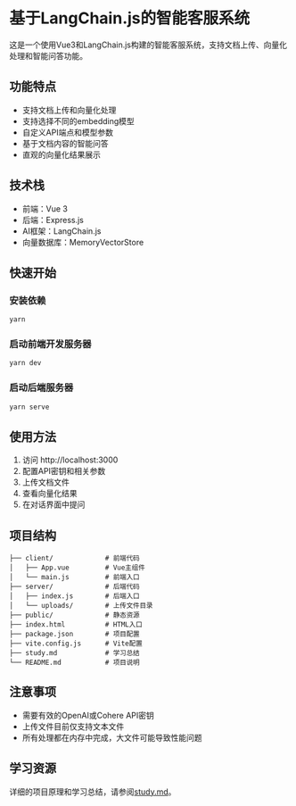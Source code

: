 # 基于LangChain.js的智能客服系统

这是一个使用Vue3和LangChain.js构建的智能客服系统，支持文档上传、向量化处理和智能问答功能。

## 功能特点

- 支持文档上传和向量化处理
- 支持选择不同的embedding模型
- 自定义API端点和模型参数
- 基于文档内容的智能问答
- 直观的向量化结果展示

## 技术栈

- 前端：Vue 3
- 后端：Express.js
- AI框架：LangChain.js
- 向量数据库：MemoryVectorStore

## 快速开始

### 安装依赖

```bash
yarn 
```

### 启动前端开发服务器

```bash
yarn dev
```

### 启动后端服务器

```bash
yarn serve
```

## 使用方法

1. 访问 http://localhost:3000
2. 配置API密钥和相关参数
3. 上传文档文件
4. 查看向量化结果
5. 在对话界面中提问

## 项目结构

```
├── client/             # 前端代码
│   ├── App.vue         # Vue主组件
│   └── main.js         # 前端入口
├── server/             # 后端代码
│   ├── index.js        # 后端入口
│   └── uploads/        # 上传文件目录
├── public/             # 静态资源
├── index.html          # HTML入口
├── package.json        # 项目配置
├── vite.config.js      # Vite配置
├── study.md            # 学习总结
└── README.md           # 项目说明
```

## 注意事项

- 需要有效的OpenAI或Cohere API密钥
- 上传文件目前仅支持文本文件
- 所有处理都在内存中完成，大文件可能导致性能问题

## 学习资源

详细的项目原理和学习总结，请参阅[study.md](./study.md)。